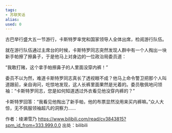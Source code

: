 ```yaml
---
tags: 
- 苏联笑话 
alias:
used: 0
---
```



古巴举行盛大五一节游行，卡斯特罗率党和国家领导人全体出席，检阅游行队伍。

就在游行队伍通过主席台的时候，卡斯特罗同志突然发现人群中有一个人掏出一块新手帕擦了擦鼻子，于是他马上对身边的一位政治局委员道：

“我敢打赌，这个拿手帕擦鼻子的人里面没穿内裤！”

委员不以为然，难道卡斯特罗同志真长了透视眼不成？他马上命令警卫把那个人叫道跟前，亲自询问，吃惊地发现，这人长裤里面果然是光着的。委员敬佩地问领袖：“卡斯特罗同志，您是如何知道透过外衣看见他没穿内裤的？”

卡斯特罗回答：“我看见他掏出了新手帕，他的布票显然没用来买内裤嘛。”众人大惊，无不佩服领袖超凡的洞察力……

 作者：绫濑雪乃 https://www.bilibili.com/read/cv3843815?spm_id_from=333.999.0.0 出处：bilibili